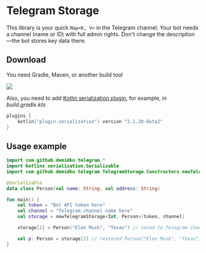 # Telegram Storage

This library is your quick `Map<K, V>` in the Telegram channel. Your bot needs a channel (name or ID) with full admin
rights. Don't change the description—the bot stores key data there.

## Download

You need Gradle, Maven, or another build tool

[![](https://jitpack.io/v/demidko/telegram-storage.svg)](https://jitpack.io/#demidko/telegram-storage)

Also, you need to add [Kotlin serialization plugin](https://github.com/Kotlin/kotlinx.serialization), for example, in
_build.gradle.kts_

```kotlin
plugins {
    kotlin("plugin.serialization") version "2.1.20-Beta2"
}
```

## Usage example

```kotlin
import com.github.demidko.telegram.*
import kotlinx.serialization.Serializable
import com.github.demidko.telegram.TelegramStorage.Constructors.newTelegramStorage

@Serializable
data class Person(val name: String, val address: String)

fun main() {
    val token = "Bot API token here"
    val channel = "Telegram channel name here"
    val storage = newTelegramStorage<Int, Person>(token, channel)

    storage[2] = Person("Elon Musk", "Texas") // saved to Telegram channel

    val p: Person = storage[2] // restored Person("Elon Musk", "Texas") from channel
}
```

